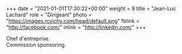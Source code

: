 +++
date = "2021-01-01T17:30:22+00:00"
weight = 9
title = "Jean-Luc Lachard"
role = "Dirigeant"
photo = "https://images.rcvichy.com/head/default.png"
fblink = "http://facebook.com/"
inlink = "http://linkedin.com/"
+++

Chef d'entreprise.  
Commission sponsoring.
